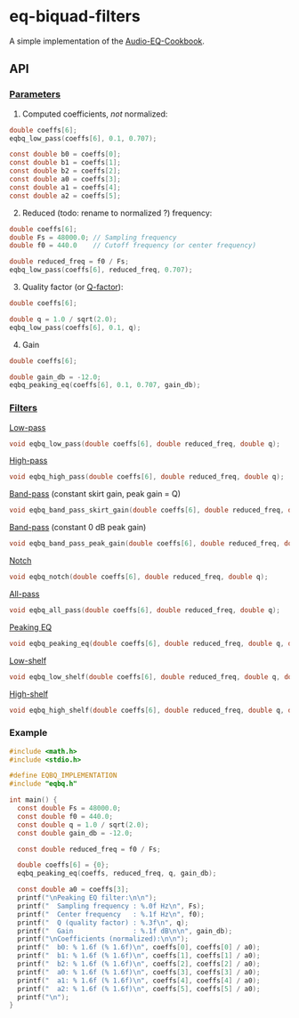 # eq-biquad-filters

A simple implementation of the [Audio-EQ-Cookbook](https://webaudio.github.io/Audio-EQ-Cookbook/Audio-EQ-Cookbook.txt).

## API

### [Parameters](./Audio-EQ-Cookbook.txt#L48)

1. Computed coefficients, _not_ normalized:

```c
double coeffs[6];
eqbq_low_pass(coeffs[6], 0.1, 0.707);

const double b0 = coeffs[0];
const double b1 = coeffs[1];
const double b2 = coeffs[2];
const double a0 = coeffs[3];
const double a1 = coeffs[4];
const double a2 = coeffs[5];
```

2. Reduced (todo: rename to normalized ?) frequency:

```c
double coeffs[6];
double Fs = 48000.0; // Sampling frequency
double f0 = 440.0    // Cutoff frequency (or center frequency)

double reduced_freq = f0 / Fs;
eqbq_low_pass(coeffs[6], reduced_freq, 0.707);
```

3. Quality factor (or [Q-factor](https://en.wikipedia.org/wiki/Q_factor)):

```c
double coeffs[6];

double q = 1.0 / sqrt(2.0);
eqbq_low_pass(coeffs[6], 0.1, q);
```

4. Gain

```c
double coeffs[6];

double gain_db = -12.0;
eqbq_peaking_eq(coeffs[6], 0.1, 0.707, gain_db);
```

### [Filters](./Audio-EQ-Cookbook.txt#L100)

[Low-pass](./Audio-EQ-Cookbook.txt#L105)

```c
void eqbq_low_pass(double coeffs[6], double reduced_freq, double q);
```

[High-pass](./Audio-EQ-Cookbook.txt#L116)

```c
void eqbq_high_pass(double coeffs[6], double reduced_freq, double q);
```

[Band-pass](./Audio-EQ-Cookbook.txt#L127) (constant skirt gain, peak gain = Q)

```c
void eqbq_band_pass_skirt_gain(double coeffs[6], double reduced_freq, double q);
```

[Band-pass](./Audio-EQ-Cookbook.txt#L137) (constant 0 dB peak gain)

```c
void eqbq_band_pass_peak_gain(double coeffs[6], double reduced_freq, double q);
```

[Notch](./Audio-EQ-Cookbook.txt#L148)

```c
void eqbq_notch(double coeffs[6], double reduced_freq, double q);
```

[All-pass](./Audio-EQ-Cookbook.txt#L159)

```c
void eqbq_all_pass(double coeffs[6], double reduced_freq, double q);
```

[Peaking EQ](./Audio-EQ-Cookbook.txt#L170)

```c
void eqbq_peaking_eq(double coeffs[6], double reduced_freq, double q, double gain_db);
```

[Low-shelf](./Audio-EQ-Cookbook.txt#L181)

```c
void eqbq_low_shelf(double coeffs[6], double reduced_freq, double q, double gain_db);
```

[High-shelf](./Audio-EQ-Cookbook.txt#L192)

```c
void eqbq_high_shelf(double coeffs[6], double reduced_freq, double q, double gain_db);
```

### Example

```c
#include <math.h>
#include <stdio.h>

#define EQBQ_IMPLEMENTATION
#include "eqbq.h"

int main() {
  const double Fs = 48000.0;
  const double f0 = 440.0;
  const double q = 1.0 / sqrt(2.0);
  const double gain_db = -12.0;

  const double reduced_freq = f0 / Fs;

  double coeffs[6] = {0};
  eqbq_peaking_eq(coeffs, reduced_freq, q, gain_db);

  const double a0 = coeffs[3];
  printf("\nPeaking EQ filter:\n\n");
  printf("  Sampling frequency : %.0f Hz\n", Fs);
  printf("  Center frequency   : %.1f Hz\n", f0);
  printf("  Q (quality factor) : %.3f\n", q);
  printf("  Gain               : %.1f dB\n\n", gain_db);
  printf("\nCoefficients (normalized):\n\n");
  printf("  b0: % 1.6f (% 1.6f)\n", coeffs[0], coeffs[0] / a0);
  printf("  b1: % 1.6f (% 1.6f)\n", coeffs[1], coeffs[1] / a0);
  printf("  b2: % 1.6f (% 1.6f)\n", coeffs[2], coeffs[2] / a0);
  printf("  a0: % 1.6f (% 1.6f)\n", coeffs[3], coeffs[3] / a0);
  printf("  a1: % 1.6f (% 1.6f)\n", coeffs[4], coeffs[4] / a0);
  printf("  a2: % 1.6f (% 1.6f)\n", coeffs[5], coeffs[5] / a0);
  printf("\n");
}
```

